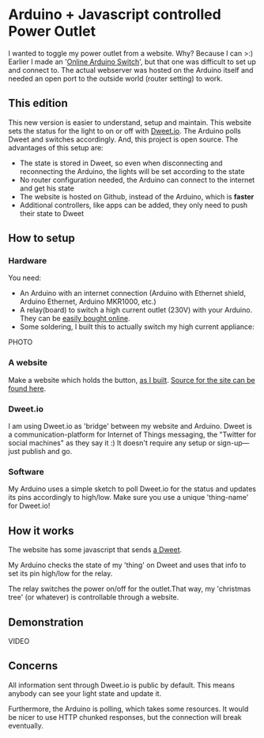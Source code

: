 # Arduino + Javascript controlled Power Outlet
I wanted to toggle my power outlet from a website. Why? Because I can >:) Earlier I made an '[Online Arduino Switch](https://www.youtube.com/watch?v=r7y0IpGhk_w)', but that one was difficult to set up and connect to. The actual webserver was hosted on the Arduino itself and needed an open port to the outside world (router setting) to work.

## This edition
This new version is easier to understand, setup and maintain. This website sets the status for the light to on or off with <a href="http://dweet.io">Dweet.io</a>. The Arduino polls Dweet and switches accordingly. And, this project is open source. The advantages of this setup are:

* The state is stored in Dweet, so even when disconnecting and reconnecting the Arduino, the lights will be set according to the state
* No router configuration needed, the Arduino can connect to the internet and get his state
* The website is hosted on Github, instead of the Arduino, which is **faster**
* Additional controllers, like apps can be added, they only need to push their state to Dweet

## How to setup
### Hardware
You need:

* An Arduino with an internet connection (Arduino with Ethernet shield, Arduino Ethernet, Arduino MKR1000, etc.)
* A relay(board) to switch a high current outlet (230V) with your Arduino. They can be [easily bought online](http://www.dx.com/s/arduino+relay).
* Some soldering, I built this to actually switch my high current appliance:

PHOTO

### A website
Make a website which holds the button, [as I built](https://rogiervandenberg.github.io/arduino-javascript-power-outlet/). [Source for the site can be found here](https://github.com/rogiervandenberg/arduino-javascript-power-outlet/tree/gh-pages).

### Dweet.io
I am using Dweet.io as 'bridge' between my website and Arduino. Dweet is a communication-platform for Internet of Things messaging, the "Twitter for social machines" as they say it :) It doesn't require any setup or sign-up— just publish and go.

### Software
My Arduino uses a simple sketch to poll Dweet.io for the status and updates its pins accordingly to high/low. Make sure you use a unique 'thing-name' for Dweet.io!

## How it works
The website has some javascript that sends [a Dweet](http://dweet.io/follow/arduino-javascript-power-outlet).

My Arduino checks the state of my 'thing' on Dweet and uses that info to set its pin high/low for the relay.

The relay switches the power on/off for the outlet.That way, my 'christmas tree' (or whatever) is controllable through a website.

## Demonstration

VIDEO

## Concerns
All information sent through Dweet.io is public by default. This means anybody can see your light state and update it.

Furthermore, the Arduino is polling, which takes some resources. It would be nicer to use HTTP chunked responses, but the connection will break eventually.